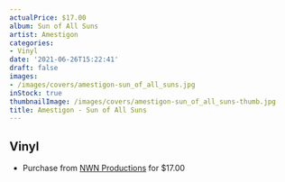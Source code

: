 ```yaml
---
actualPrice: $17.00
album: Sun of All Suns
artist: Amestigon
categories:
- Vinyl
date: '2021-06-26T15:22:41'
draft: false
images:
- /images/covers/amestigon-sun_of_all_suns.jpg
inStock: true
thumbnailImage: /images/covers/amestigon-sun_of_all_suns-thumb.jpg
title: Amestigon - Sun of All Suns
---
```


## Vinyl
* Purchase from [NWN Productions](http://shop.nwnprod.com/index.php?route=product/product&path=75&product_id=1953&sort=pd.name&order=ASC) for $17.00
